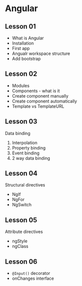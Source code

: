# Angular

## Lesson 01

- What is Angular
- Installation
- First app
- Angualr workspace structure
- Add bootstrap

## Lesson 02
- Modules
- Components - what is it
- Create component manually
- Create component automatically
- Template vs TemplateURL

## Lesson 03
Data binding

1. Interpolation
2. Property binding
3. Event binding
4. 2 way data binding

## Lesson 04
Structural directives
- NgIf
- NgFor
- NgSwitch

## Lesson 05
Attribute directives
- ngStyle
- ngClass


## Lesson 06
- `@Input()` decorator
- onChanges interface

<!-- 

- 
- components and databinding deep dive
- class task

- services & dependency injection

## Lesson 07

- routing

## Lesson 08

- routing

## Lesson 09

- observables

## Lesson 10

## Lesson 11

## Lesson 12
 -->
